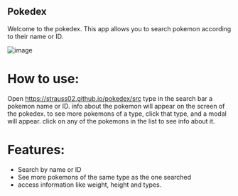 ## Pokedex

Welcome to the pokedex. This app allows you to search pokemon according to their name or ID.

![image](https://user-images.githubusercontent.com/86828178/137782123-d177dc92-d51c-4d5a-9bfd-6b101103db46.png)


# How to use:
 Open https://strauss02.github.io/pokedex/src
 type in the search bar a pokemon name or ID.
 info about the pokemon will appear on the screen of the pokedex.
 to see more pokemons of a type, click that type, and a modal will appear.
 click on any of the pokemons in the list to see info about it.
 

# Features:
- Search by name or ID
- See more pokemons of the same type as the one searched
- access information like weight, height and types.
